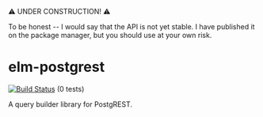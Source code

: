 ⚠️ UNDER CONSTRUCTION! ⚠️

To be honest -- I would say that the API is not yet stable. I have published it on the package manager, but you should use at your own risk.

# elm-postgrest

[![Build Status](https://travis-ci.org/john-kelly/elm-postgrest.svg?branch=master)](https://travis-ci.org/john-kelly/elm-postgrest) (0 tests)

A query builder library for PostgREST.
